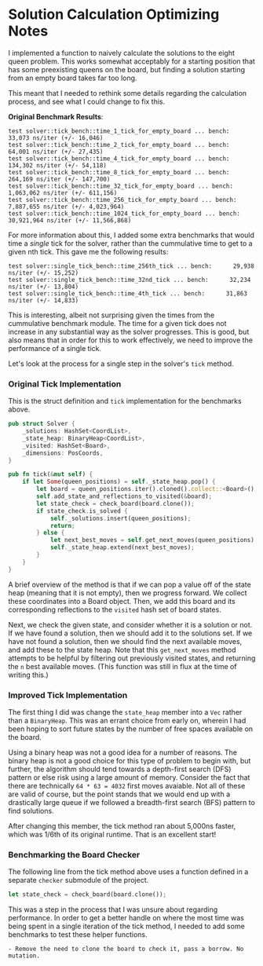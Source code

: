 # Solution Calculation Optimizing Notes

I implemented a function to naively calculate the solutions to the
eight queen problem. This works somewhat acceptably for a starting
position that has some preexisting queens on the board, but finding
a solution starting from an empty board takes far too long.

This meant that I needed to rethink some details regarding the calculation
process, and see what I could change to fix this.

__Original Benchmark Results__:

```
test solver::tick_bench::time_1_tick_for_empty_board ... bench:     33,073 ns/iter (+/- 16,046)
test solver::tick_bench::time_2_tick_for_empty_board ... bench:     64,001 ns/iter (+/- 27,435)
test solver::tick_bench::time_4_tick_for_empty_board ... bench:     134,302 ns/iter (+/- 54,118)
test solver::tick_bench::time_8_tick_for_empty_board ... bench:     264,169 ns/iter (+/- 147,700)
test solver::tick_bench::time_32_tick_for_empty_board ... bench:    1,063,062 ns/iter (+/- 611,156)
test solver::tick_bench::time_256_tick_for_empty_board ... bench:   7,887,655 ns/iter (+/- 4,023,964)
test solver::tick_bench::time_1024_tick_for_empty_board ... bench:  30,921,964 ns/iter (+/- 11,566,868)
```

For more information about this, I added some extra benchmarks that would time
a _single_ tick for the solver, rather than the cummulative time to get to
a given nth tick. This gave me the following results:

```
test solver::single_tick_bench::time_256th_tick ... bench:      29,938 ns/iter (+/- 15,252)
test solver::single_tick_bench::time_32nd_tick ... bench:      32,234 ns/iter (+/- 13,804)
test solver::single_tick_bench::time_4th_tick ... bench:      31,863 ns/iter (+/- 14,833)
```

This is interesting, albeit not surprising given the times from the cummulative
benchmark module. The time for a given tick does not increase in any substantial
way as the solver progresses. This is good, but also means that in order for
this to work effectively, we need to improve the performance of a single tick.

Let's look at the process for a single step in the solver's `tick` method.

### Original Tick Implementation

This is the struct definition and `tick` implementation for the benchmarks
above.

```rust
pub struct Solver {
    _solutions: HashSet<CoordList>,
    _state_heap: BinaryHeap<CoordList>,
    _visited: HashSet<Board>,
    _dimensions: PosCoords,
}
```

```rust
pub fn tick(&mut self) {
    if let Some(queen_positions) = self._state_heap.pop() {
        let board = queen_positions.iter().cloned().collect::<Board>();
        self.add_state_and_reflections_to_visited(&board);
        let state_check = check_board(board.clone());
        if state_check.is_solved {
            self._solutions.insert(queen_positions);
            return;
        } else {
            let next_best_moves = self.get_next_moves(queen_positions);
            self._state_heap.extend(next_best_moves);
        }
    }
}
```

A brief overview of the method is that if we can pop a value off of the state
heap (meaning that it is not empty), then we progress forward. We collect
these coordinates into a Board object. Then, we add this board and its
corresponding reflections to the `visited` hash set of board states.

Next, we check the given state, and consider whether it is a solution or not.
If we have found a solution, then we should add it to the solutions set. If we
have not found a solution, then we should find the next available moves, and
add these to the state heap. Note that this `get_next_moves` method attempts
to be helpful by filtering out previously visited states, and returning the
`n` best available moves. (This function was still in flux at the time of
writing this.)

### Improved Tick Implementation

The first thing I did was change the `state_heap` member into a `Vec` rather
than a `BinaryHeap`. This was an errant choice from early on, wherein I had
been hoping to sort future states by the number of free spaces available on
the board.

Using a binary heap was not a good idea for a number of reasons. The binary
heap is not a good choice for this type of problem to begin with, but further,
the algorithm should tend towards a depth-first search (DFS) pattern or else
risk using a large amount of memory. Consider the fact that there are technically
`64 * 63 = 4032` first moves avaiable. Not all of these are valid of course, but
the point stands that we would end up with a drastically large queue if we
followed a breadth-first search (BFS) pattern to find solutions.

After changing this member, the tick method ran about 5,000ns faster, which
was 1/6th of its original runtime. That is an excellent start!

### Benchmarking the Board Checker

The following line from the tick method above uses a function defined in a
separate `checker` submodule of the project.

```rust
let state_check = check_board(board.clone());
```

This was a step in the process that I was unsure about regarding performance.
In order to get a better handle on where the most time was being spent in
a single iteration of the tick method, I needed to add some benchmarks to test
these helper functions.




```
- Remove the need to clone the board to check it, pass a borrow. No mutation.
```